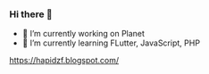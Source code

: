 ### Hi there 👋
- 🔭 I’m currently working on Planet
- 🌱 I’m currently learning FLutter, JavaScript, PHP

https://hapidzf.blogspot.com/

<!--
**Hapidzfadli/Hapidzfadli** is a ✨ _special_ ✨ repository because its `README.md` (this file) appears on your GitHub profile.

Here are some ideas to get you started:

- 🔭 I’m currently working on ...
- 🌱 I’m currently learning ...
- 👯 I’m looking to collaborate on ...
- 🤔 I’m looking for help with ...
- 💬 Ask me about ...
- 📫 How to reach me: ...
- 😄 Pronouns: ...
- ⚡ Fun fact: ...
-->
